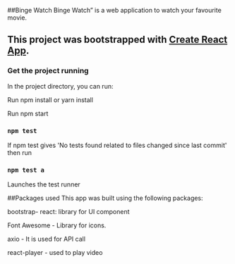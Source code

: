 ##Binge Watch
Binge Watch” is a web application to watch your favourite movie.

## This project was bootstrapped with [Create React App](https://github.com/facebook/create-react-app).

### Get the project running

 In the project directory, you can run:

 Run npm install or yarn install

 Run npm start
 

### `npm test`

If npm test gives 'No tests found related to files changed since last commit' then run

### `npm test a`
Launches the test runner

##Packages used
This app was built using the following packages:

bootstrap- react: library for UI component

Font Awesome - Library for icons.

axio - It is used for API call

react-player - used to play video

